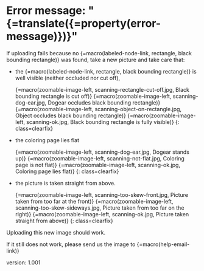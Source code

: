 # Error message: "{=translate({=property(error-message)})}"

If uploading fails because no {=macro(labeled-node-link, rectangle, black bounding rectangle)} was found, take a new picture and take care that:

* the {=macro(labeled-node-link, rectangle, black bounding rectangle)} is well visible (neither occluded nor cut off),

    {=macro(zoomable-image-left, scanning-rectangle-cut-off.jpg, Black bounding rectangle is cut off)}
    {=macro(zoomable-image-left, scanning-dog-ear.jpg, Dogear occludes black bounding rectangle)}
    {=macro(zoomable-image-left, scanning-object-on-rectangle.jpg, Object occludes black bounding rectangle)}
    {=macro(zoomable-image-left, scanning-ok.jpg, Black bounding rectangle is fully visible)}
{: class=clearfix}

* the coloring page lies flat

    {=macro(zoomable-image-left, scanning-dog-ear.jpg, Dogear stands up)}
    {=macro(zoomable-image-left, scanning-not-flat.jpg, Coloring page is not flat)}
    {=macro(zoomable-image-left, scanning-ok.jpg, Coloring page lies flat)}
{: class=clearfix}

* the picture is taken straight from above.

    {=macro(zoomable-image-left, scanning-too-skew-front.jpg, Picture taken from too far at the front)}
    {=macro(zoomable-image-left, scanning-too-skew-sideways.jpg, Picture taken from too far on the right)}
    {=macro(zoomable-image-left, scanning-ok.jpg, Picture taken straight from above)}
{: class=clearfix}

Uploading this new image should work.

If it still does not work, please send us the image to {=macro(help-email-link)}


version: 1.001
